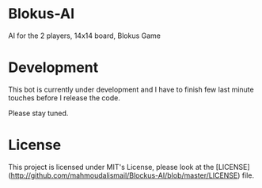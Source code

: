 # Blokus-AI
AI for the 2 players, 14x14 board, Blokus Game

# Development
This bot is currently under development and I have to finish few last minute
touches before I release the code.

Please stay tuned.

# License
This project is licensed under MIT's License, please look at the
[LICENSE] (http://github.com/mahmoudalismail/Blockus-AI/blob/master/LICENSE)
file.  
